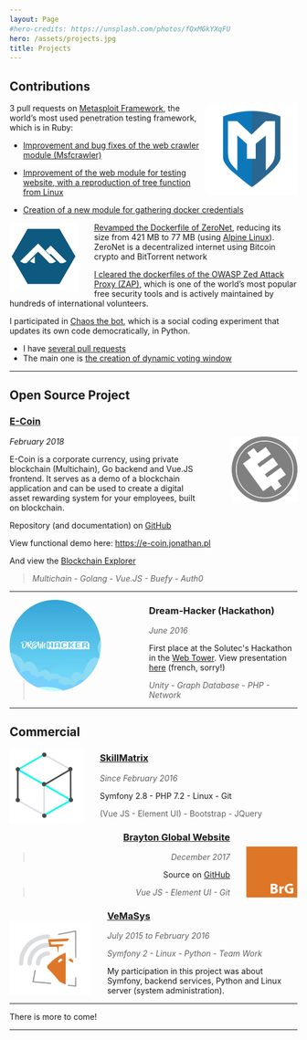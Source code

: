 ```yaml
---
layout: Page
#hero-credits: https://unsplash.com/photos/fQxMGkYXqFU
hero: /assets/projects.jpg
title: Projects
---
```


## Contributions

<img style="height: 160px; float: right" src="/assets/metasploit.png" alt="Metasploit logo"/>

3 pull requests on [Metasploit Framework](https://www.metasploit.com/), the world’s most used penetration testing 
framework, which is in Ruby:

- [Improvement and bug fixes of the web crawler module (Msfcrawler)](https://github.com/rapid7/metasploit-framework/pull/8100/)

- [Improvement of the web module for testing website, with a reproduction of tree function from Linux](https://github.com/rapid7/metasploit-framework/pull/8104/)

- [Creation of a new module for gathering docker credentials](https://github.com/rapid7/metasploit-framework/pull/8774/)

<img style="height: 120px; float: left; margin-right: 2em" src="/assets/alpine.png" alt="Alpine logo"/>

[Revamped the Dockerfile of ZeroNet](https://github.com/HelloZeroNet/ZeroNet/pull/1028), reducing its size from 421 MB 
to 77 MB (using [Alpine Linux](https://alpinelinux.org/)).
ZeroNet is a decentralized internet using Bitcoin crypto and BitTorrent network

[I cleared the dockerfiles of the OWASP Zed Attack Proxy (ZAP)](https://github.com/zaproxy/zaproxy/pull/3770), which is 
one of the world’s most popular free security tools and is actively maintained by hundreds of international volunteers.

I participated in [Chaos the bot](https://github.com/Chaosthebot/), which is a social coding experiment that updates 
its own code democratically, in Python.
- I have [several pull requests](https://github.com/Chaosthebot/Chaos/commits?author=flibustier)
- The main one is [the creation of dynamic voting window](https://github.com/Chaosthebot/Chaos/pull/309)

---

## Open Source Project

### [E-Coin](https://e-coin.jonathan.pl/)

<img style="height: 115px; float: right; margin-left: 4em;margin-bottom: 1em;" src="/assets/ecoin-dark.png" alt="VeMaSys"/>

_February 2018_

E-Coin is a corporate currency, using private blockchain (Multichain), Go backend and Vue.JS frontend. It serves as a demo of
a blockchain application and can be used to create a digital asset rewarding system for your employees, built on blockchain.

Repository (and documentation) on [GitHub](https://github.com/flibustier/e-coin)

View functional demo here: <https://e-coin.jonathan.pl>

And view the [Blockchain Explorer](https://explorer.jonathan.pl)

> _Multichain - Golang - Vue.JS - Buefy - Auth0_

---

<img style="height: 160px;border-radius: 50%;float: left;margin-right: 6em;margin-bottom: 1em;" src="/assets/dreamhacker.png" alt="VeMaSys"/>

### Dream-Hacker (Hackathon)
> _June 2016_

First place at the Solutec's Hackathon in the [Web Tower](http://www.latourduweb.com/). View presentation
[here](https://dreamhacker.jonathan.pl) (french, sorry!)
> _Unity - Graph Database - PHP - Network_

---

## Commercial

<img style="height: 130px;float: left;margin-right: 2em;margin-bottom: 1em;" src="/assets/skillmatrix-alt.png" alt="Zenika"/>

### [SkillMatrix](http://skillmatrix.be/)
> _Since February 2016_

Symfony 2.8 - PHP 7.2 - Linux - Git
> (Vue JS - Element UI) - Bootstrap - JQuery

<img style="height: 90px; float: right; margin-left: 2em; margin-top: 2.5em" src="/assets/brayton_logo.png" alt="SkillMatrix"/>

<div align="right">

### [Brayton Global Website](http://www.brayton-global.co.uk/)
> _December 2017_

Source on [GitHub](https://github.com/flibustier/brayton-global)
> _Vue JS - Element UI - Git_

</div>

<img style="height: 130px;float: left;margin-right: 2em;margin-top: 2em;" src="/assets/vemasys.png" alt="VeMaSys"/>

### [VeMaSys](http://vemasys.com)
> _July 2015 to February 2016_

> _Symfony 2 - Linux - Python - Team Work_

My participation in this project was about Symfony, backend services, Python and Linux server (system administration).

---

There is more to come!

---
